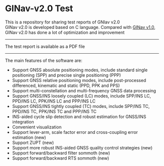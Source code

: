 # GINav-v2.0 Test
This is a repository for sharing test reports of GNIav v2.0 <br>
GINav v2.0 is developed based on C language. Compared with [GINav v1.0](https://github.com/kaichen686/GINav), GINav v2.0 has done a lot of optimization and improvement <br>
*******************************************
The test report is available as a PDF file
*******************************************

The main features of the software are: <br>
* Support GNSS absolute positioning modes, include standard single positioning (SPP) and precise single positioning (PPP) <br>
* Support GNSS relative positioning modes, include post-processed differenced, kinematic and static (PPD, PPK and PPS) <br>
* Support multi-constellation and multi-frequency GNSS data processing <br>
* Support GNSS/INS loosely coupled (LC) modes, include SPP/INS LC, PPD/INS LC, PPK/INS LC and PPP/INS LC <br>
* Support GNSS/INS tightly coupled (TC) modes, include SPP/INS TC, PPD/INS TC, PPK/INS TC and PPP/INS TC <br>
* INS-aided cycle slip detection and robust estimation for GNSS/INS integration <br>
* Convenient visualization <br>
* Support lever-arm, scale factor error and cross-coupling error estimation (new)<br>
* Support ZUPT (new)<br>
* Support more robust INS-aided GNSS quality control strategies (new)<br>
* Support forward/backward filter sommoth (new)<br>
* Support forward/backward RTS sommoth (new)<br>
